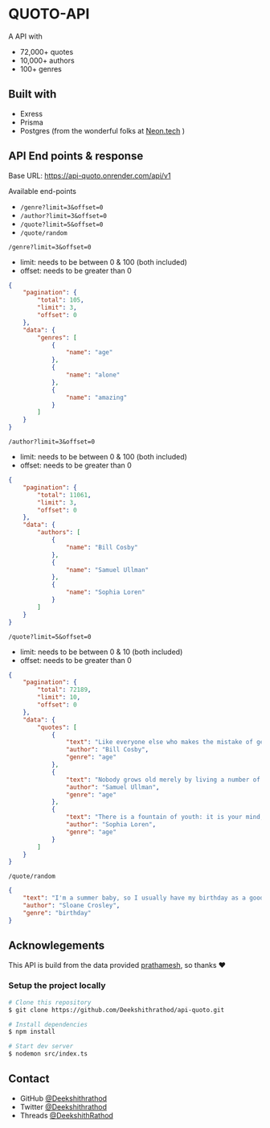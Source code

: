 # QUOTO-API

A API with

- 72,000+ quotes
- 10,000+ authors
- 100+ genres

## Built with

- Exress
- Prisma
- Postgres (from the wonderful folks at [Neon.tech](https://neon.tech) )

## API End points & response

Base URL: https://api-quoto.onrender.com/api/v1

Available end-points

- `/genre?limit=3&offset=0`
- `/author?limit=3&offset=0`
- `/quote?limit=5&offset=0`
- `/quote/random`

`/genre?limit=3&offset=0`

- limit: needs to be between 0 & 100 (both included)
- offset: needs to be greater than 0

```json
{
	"pagination": {
		"total": 105,
		"limit": 3,
		"offset": 0
	},
	"data": {
		"genres": [
			{
				"name": "age"
			},
			{
				"name": "alone"
			},
			{
				"name": "amazing"
			}
		]
	}
}
```

`/author?limit=3&offset=0`

- limit: needs to be between 0 & 100 (both included)
- offset: needs to be greater than 0

```json
{
	"pagination": {
		"total": 11061,
		"limit": 3,
		"offset": 0
	},
	"data": {
		"authors": [
			{
				"name": "Bill Cosby"
			},
			{
				"name": "Samuel Ullman"
			},
			{
				"name": "Sophia Loren"
			}
		]
	}
}
```

`/quote?limit=5&offset=0`

- limit: needs to be between 0 & 10 (both included)
- offset: needs to be greater than 0

```json
{
	"pagination": {
		"total": 72189,
		"limit": 10,
		"offset": 0
	},
	"data": {
		"quotes": [
			{
				"text": "Like everyone else who makes the mistake of getting older, I begin each day with coffee and obituaries.",
				"author": "Bill Cosby",
				"genre": "age"
			},
			{
				"text": "Nobody grows old merely by living a number of years. We grow old by deserting our ideals. Years may wrinkle the skin, but to give up enthusiasm wrinkles the soul.",
				"author": "Samuel Ullman",
				"genre": "age"
			},
			{
				"text": "There is a fountain of youth: it is your mind, your talents, the creativity you bring to your life and the lives of people you love. When you learn to tap this source, you will truly have defeated age.",
				"author": "Sophia Loren",
				"genre": "age"
			}
		]
	}
}
```

`/quote/random`

```json
{
	"text": "I'm a summer baby, so I usually have my birthday as a good summer memory.",
	"author": "Sloane Crosley",
	"genre": "birthday"
}
```

## Acknowlegements

This API is build from the data provided [prathamesh](https://pprathameshmore.github.io/QuoteGarden), so thanks ❤️

### Setup the project locally

```bash
# Clone this repository
$ git clone https://github.com/Deekshithrathod/api-quoto.git

# Install dependencies
$ npm install

# Start dev server
$ nodemon src/index.ts
```

## Contact

- GitHub [@Deekshithrathod](https://github.com/Deekshithrathod)
- Twitter [@Deekshithrathod](https://twitter.com/Deekshithrathod)
- Threads [@DeekshithRathod](https://www.threads.net/@deekshithrathod)
